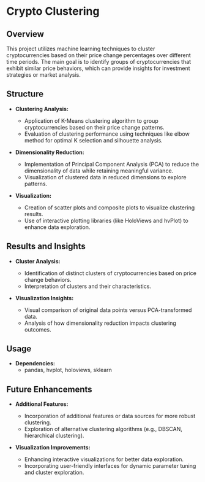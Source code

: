 # Crypto Clustering

## Overview
This project utilizes machine learning techniques to cluster cryptocurrencies based on their price change percentages over different time periods. The main goal is to identify groups of cryptocurrencies that exhibit similar price behaviors, which can provide insights for investment strategies or market analysis.

## Structure

- **Clustering Analysis:**
  - Application of K-Means clustering algorithm to group cryptocurrencies based on their price change patterns.
  - Evaluation of clustering performance using techniques like elbow method for optimal K selection and silhouette analysis.

- **Dimensionality Reduction:**
  - Implementation of Principal Component Analysis (PCA) to reduce the dimensionality of data while retaining meaningful variance.
  - Visualization of clustered data in reduced dimensions to explore patterns.

- **Visualization:**
  - Creation of scatter plots and composite plots to visualize clustering results.
  - Use of interactive plotting libraries (like HoloViews and hvPlot) to enhance data exploration.

## Results and Insights
- **Cluster Analysis:**
  - Identification of distinct clusters of cryptocurrencies based on price change behaviors.
  - Interpretation of clusters and their characteristics.

- **Visualization Insights:**
  - Visual comparison of original data points versus PCA-transformed data.
  - Analysis of how dimensionality reduction impacts clustering outcomes.

## Usage
- **Dependencies:**
  - pandas, hvplot, holoviews, sklearn

## Future Enhancements
- **Additional Features:**
  - Incorporation of additional features or data sources for more robust clustering.
  - Exploration of alternative clustering algorithms (e.g., DBSCAN, hierarchical clustering).

- **Visualization Improvements:**
  - Enhancing interactive visualizations for better data exploration.
  - Incorporating user-friendly interfaces for dynamic parameter tuning and cluster exploration.
